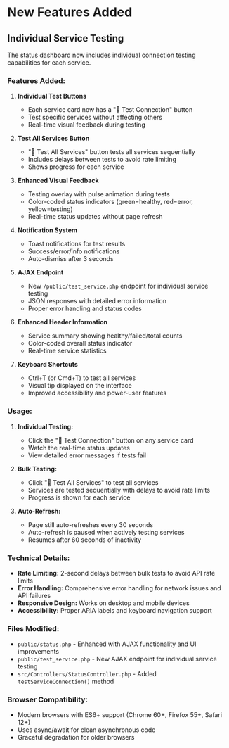 # New Features Added

## Individual Service Testing

The status dashboard now includes individual connection testing capabilities for each service.

### Features Added:

1. **Individual Test Buttons**
   - Each service card now has a "🔄 Test Connection" button
   - Test specific services without affecting others
   - Real-time visual feedback during testing

2. **Test All Services Button**
   - "🧪 Test All Services" button tests all services sequentially
   - Includes delays between tests to avoid rate limiting
   - Shows progress for each service

3. **Enhanced Visual Feedback**
   - Testing overlay with pulse animation during tests
   - Color-coded status indicators (green=healthy, red=error, yellow=testing)
   - Real-time status updates without page refresh

4. **Notification System**
   - Toast notifications for test results
   - Success/error/info notifications
   - Auto-dismiss after 3 seconds

5. **AJAX Endpoint**
   - New `/public/test_service.php` endpoint for individual service testing
   - JSON responses with detailed error information
   - Proper error handling and status codes

6. **Enhanced Header Information**
   - Service summary showing healthy/failed/total counts
   - Color-coded overall status indicator
   - Real-time service statistics

7. **Keyboard Shortcuts**
   - Ctrl+T (or Cmd+T) to test all services
   - Visual tip displayed on the interface
   - Improved accessibility and power-user features

### Usage:

1. **Individual Testing:**
   - Click the "🔄 Test Connection" button on any service card
   - Watch the real-time status updates
   - View detailed error messages if tests fail

2. **Bulk Testing:**
   - Click "🧪 Test All Services" to test all services
   - Services are tested sequentially with delays to avoid rate limits
   - Progress is shown for each service

3. **Auto-Refresh:**
   - Page still auto-refreshes every 30 seconds
   - Auto-refresh is paused when actively testing services
   - Resumes after 60 seconds of inactivity

### Technical Details:

- **Rate Limiting:** 2-second delays between bulk tests to avoid API rate limits
- **Error Handling:** Comprehensive error handling for network issues and API failures
- **Responsive Design:** Works on desktop and mobile devices
- **Accessibility:** Proper ARIA labels and keyboard navigation support

### Files Modified:

- `public/status.php` - Enhanced with AJAX functionality and UI improvements
- `public/test_service.php` - New AJAX endpoint for individual service testing
- `src/Controllers/StatusController.php` - Added `testServiceConnection()` method

### Browser Compatibility:

- Modern browsers with ES6+ support (Chrome 60+, Firefox 55+, Safari 12+)
- Uses async/await for clean asynchronous code
- Graceful degradation for older browsers